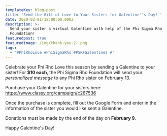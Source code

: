 ```yaml
---
templateKey: blog-post
title: 'Send the Gift of Love to Your Sisters for Galentine''s Day! '
date: 2020-02-01T18:00:00.000Z
description: >-
  Send your sister a virtual Galentine with help of the Phi Sigma Rho
  Foundation!
featuredpost: true
featuredimage: /img/thank-you-2-.png
tags:
  - '#PhiRhoLove #PhiSigmaRho #PSRFGalentines #'
---
```

Celebrate your Phi Rho Love this season by sending a Galentine to your sister! For **$10 each**, the Phi Sigma Rho Foundation will send your _personalized message_ to any Phi Rho sister on February 13. 

Purchase your Galentine for your sisters here: \
<https://www.classy.org/campaign/c267536>

Once the purchase is complete, fill out the Google Form and enter in the information of the sister you would like sent a Galentine. 

Donations must be made by the end of the day on **February 9**. 

Happy Galentine's Day!
